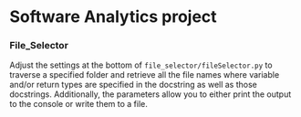 # Software Analytics project

### File_Selector
Adjust the settings at the bottom of `file_selector/fileSelector.py` to traverse a specified folder and retrieve all the file names where variable and/or return types are specified in the docstring as well as those docstrings.
Additionally, the parameters allow you to either print the output to the console or write them to a file.
